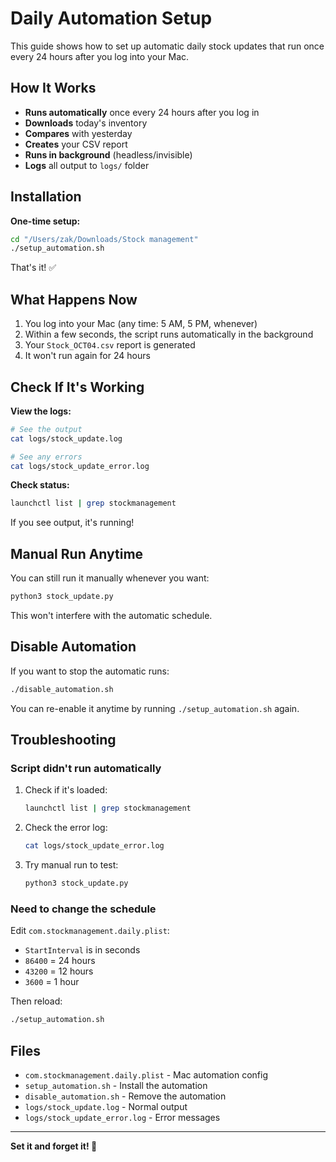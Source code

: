 # Daily Automation Setup

This guide shows how to set up automatic daily stock updates that run once every 24 hours after you log into your Mac.

## How It Works

- **Runs automatically** once every 24 hours after you log in
- **Downloads** today's inventory
- **Compares** with yesterday
- **Creates** your CSV report
- **Runs in background** (headless/invisible)
- **Logs** all output to `logs/` folder

## Installation

**One-time setup:**

```bash
cd "/Users/zak/Downloads/Stock management"
./setup_automation.sh
```

That's it! ✅

## What Happens Now

1. You log into your Mac (any time: 5 AM, 5 PM, whenever)
2. Within a few seconds, the script runs automatically in the background
3. Your `Stock_OCT04.csv` report is generated
4. It won't run again for 24 hours

## Check If It's Working

**View the logs:**

```bash
# See the output
cat logs/stock_update.log

# See any errors
cat logs/stock_update_error.log
```

**Check status:**

```bash
launchctl list | grep stockmanagement
```

If you see output, it's running!

## Manual Run Anytime

You can still run it manually whenever you want:

```bash
python3 stock_update.py
```

This won't interfere with the automatic schedule.

## Disable Automation

If you want to stop the automatic runs:

```bash
./disable_automation.sh
```

You can re-enable it anytime by running `./setup_automation.sh` again.

## Troubleshooting

### Script didn't run automatically

1. Check if it's loaded:
   ```bash
   launchctl list | grep stockmanagement
   ```

2. Check the error log:
   ```bash
   cat logs/stock_update_error.log
   ```

3. Try manual run to test:
   ```bash
   python3 stock_update.py
   ```

### Need to change the schedule

Edit `com.stockmanagement.daily.plist`:
- `StartInterval` is in seconds
- `86400` = 24 hours
- `43200` = 12 hours
- `3600` = 1 hour

Then reload:
```bash
./setup_automation.sh
```

## Files

- `com.stockmanagement.daily.plist` - Mac automation config
- `setup_automation.sh` - Install the automation
- `disable_automation.sh` - Remove the automation
- `logs/stock_update.log` - Normal output
- `logs/stock_update_error.log` - Error messages

---

**Set it and forget it! 🚀**


